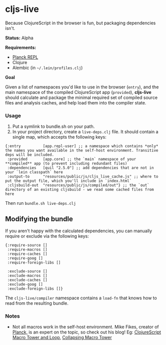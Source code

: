 # cljs-live

Because ClojureScript in the browser is fun, but packaging dependencies isn't.

**Status:** Alpha

**Requirements:**

- [Planck REPL](planck-repl.org)
- Clojure
- Alembic (in `~/.lein/profiles.clj`)

**Goal**

Given a list of namespaces you'd like to use in the browser (`entry`), and the main namespace of the compiled ClojureScript app (`provided`), **cljs-live** should calculate and package the minimal required set of compiled source files and analysis caches, and help load them into the compiler state.

### Usage

1. Put a symlink to bundle.sh on your path.
2. In your project directory, create a `live-deps.clj` file. It should contain a single map, which accepts the following keys:

```
{:entry          [app.repl-user] ;; a namespace which contains *only* the names you want available in the self-host environment. Transitive deps will be included.
 :provided       [app.core] ;; the `main` namespace of your **compiled** app (to prevent including redundant files)
 :dependencies   [quil "2.5.0"] ;; add dependencies that are not in your `lein classpath` here
 :output-to      "resources/public/js/cljs_live_cache.js" ;; where to put the output file, which you'll include in `index.html`
 :cljsbuild-out  "resources/public/js/compiled/out"} ;; the `out` directory of an existing cljsbuild - we read some cached files from here
```

Then run `bundle.sh live-deps.clj`

## Modifying the bundle

If you aren't happy with the calculated dependencies, you can manually require or exclude via the following keys:

```
{:require-source []
 :require-macros []
 :require-caches []
 :require-goog []
 :require-foreign-libs []

 :exclude-source []
 :exclude-macros []
 :exclude-caches []
 :exclude-goog []
 :exclude-foreign-libs []}
```

The `cljs-live/compiler` namespace contains a `load-fn` that knows how to read from the resulting bundle.

### Notes

- Not all macros work in the self-host environment. Mike Fikes, creator of [Planck,](planck-repl.org) is an expert on the topic, so check out his blog! Eg: [ClojureScript Macro Tower and Loop](http://blog.fikesfarm.com/posts/2015-12-18-clojurescript-macro-tower-and-loop.html), [Collapsing Macro Tower](http://blog.fikesfarm.com/posts/2016-03-04-collapsing-macro-tower.html)
